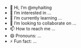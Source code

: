 - 👋 Hi, I’m @myhaiting
- 👀 I’m interested in ...
- 🌱 I’m currently learning ...
- 💞️ I’m looking to collaborate on ...
- 📫 How to reach me ...
- 😄 Pronouns: ...
- ⚡ Fun fact: ...

<!---
myhaiting/myhaiting is a ✨ special ✨ repository because its `README.md` (this file) appears on your GitHub profile.
You can click the Preview link to take a look at your changes.
--->
